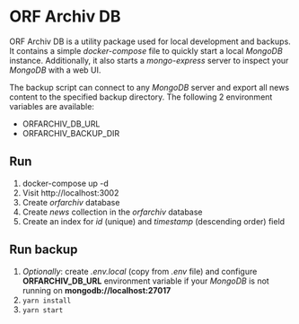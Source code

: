 # ORF Archiv DB

ORF Archiv DB is a utility package used for local development and backups. It contains a simple *docker-compose* file to quickly
start a local *MongoDB* instance. Additionally, it also starts a *mongo-express* server to inspect your *MongoDB* with
a web UI.

The backup script can connect to any *MongoDB* server and export all news content to the specified backup directory.
The following 2 environment variables are available:

* ORFARCHIV_DB_URL
* ORFARCHIV_BACKUP_DIR

## Run

1. docker-compose up -d
2. Visit http://localhost:3002
3. Create *orfarchiv* database
4. Create *news* collection in the *orfarchiv* database
5. Create an index for *id* (unique) and *timestamp* (descending order) field

## Run backup

1. *Optionally*: create *.env.local* (copy from *.env* file) and configure **ORFARCHIV_DB_URL** environment variable if
   your *MongoDB* is not running on **mongodb://localhost:27017**
2. `yarn install`
3. `yarn start`
